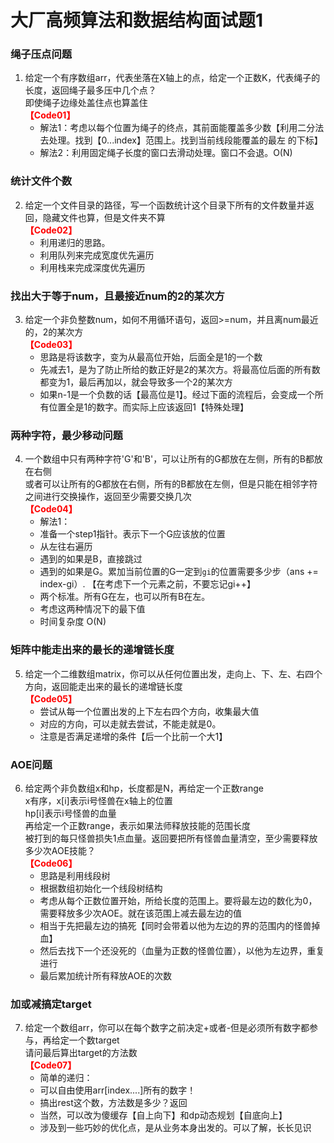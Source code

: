 # 大厂高频算法和数据结构面试题1

### 绳子压点问题
1. 给定一个有序数组arr，代表坐落在X轴上的点，给定一个正数K，代表绳子的长度，返回绳子最多压中几个点？    
   即使绳子边缘处盖住点也算盖住  
   <font color="red">**【Code01】**</font>   
   * 解法1：考虑以每个位置为绳子的终点，其前面能覆盖多少数【利用二分法去处理。找到【0...index】范围上。找到当前线段能覆盖的最左 的下标】  
   * 解法2：利用固定绳子长度的窗口去滑动处理。窗口不会退。O(N)  

### 统计文件个数
2. 给定一个文件目录的路径，写一个函数统计这个目录下所有的文件数量并返回，隐藏文件也算，但是文件夹不算    
   <font color="red">**【Code02】**</font>  
   * 利用递归的思路。   
   * 利用队列来完成宽度优先遍历  
   * 利用栈来完成深度优先遍历  

### 找出大于等于num，且最接近num的2的某次方
3. 给定一个非负整数num，如何不用循环语句，返回>=num，并且离num最近的，2的某次方  
   <font color="red">**【Code03】**</font>
   * 思路是将该数字，变为从最高位开始，后面全是1的一个数  
   * 先减去1，是为了防止所给的数正好是2的某次方。将最高位后面的所有数都变为1，最后再加以，就会导致多一个2的某次方  
   * 如果n-1是一个负数的话【最高位是1】。经过下面的流程后，会变成一个所有位置全是1的数字。而实际上应该返回1【特殊处理】  

### 两种字符，最少移动问题   
4. 一个数组中只有两种字符'G'和'B'，可以让所有的G都放在左侧，所有的B都放在右侧  
   或者可以让所有的G都放在右侧，所有的B都放在左侧，但是只能在相邻字符之间进行交换操作，返回至少需要交换几次  
   <font color="red">**【Code04】**</font>  
   * 解法1：   
   * 准备一个step1指针。表示下一个G应该放的位置    
   * 从左往右遍历  
   * 遇到的如果是B，直接跳过   
   * 遇到的如果是G。累加当前位置的G一定到`gi`的位置需要多少步（ans += index-gi）.  【在考虑下一个元素之前，不要忘记gi++】    
   * 两个标准。所有G在左，也可以所有B在左。  
   * 考虑这两种情况下的最下值  
   * 时间复杂度 O(N)  

### 矩阵中能走出来的最长的递增链长度
5. 给定一个二维数组matrix，你可以从任何位置出发，走向上、下、左、右四个方向，返回能走出来的最长的递增链长度  
   <font color="red">**【Code05】**</font>    
   * 尝试从每一个位置出发的上下左右四个方向，收集最大值    
   * 对应的方向，可以走就去尝试，不能走就是0。  
   * 注意是否满足递增的条件【后一个比前一个大1】  

### AOE问题
6. 给定两个非负数组x和hp，长度都是N，再给定一个正数range  
   x有序，x[i]表示i号怪兽在x轴上的位置  
   hp[i]表示i号怪兽的血量  
   再给定一个正数range，表示如果法师释放技能的范围长度  
   被打到的每只怪兽损失1点血量。返回要把所有怪兽血量清空，至少需要释放多少次AOE技能？  
   <font color="red">**【Code06】**</font>   
   * 思路是利用线段树    
   * 根据数组初始化一个线段树结构  
   * 考虑从每个正数位置开始，所给长度的范围上。要将最左边的数化为0，需要释放多少次AOE。就在该范围上减去最左边的值  
   * 相当于先把最左边的搞死【同时会带着以他为左边的界的范围内的怪兽掉血】    
   * 然后去找下一个还没死的（血量为正数的怪兽位置），以他为左边界，重复进行  
   * 最后累加统计所有释放AOE的次数  

### 加或减搞定target
7. 给定一个数组arr，你可以在每个数字之前决定+或者-但是必须所有数字都参与，再给定一个数target  
   请问最后算出target的方法数  
   <font color="red">**【Code07】**</font>       
   * 简单的递归：  
   * 可以自由使用arr[index....]所有的数字！  
   * 搞出rest这个数，方法数是多少？返回  
   * 当然，可以改为傻缓存【自上向下】和dp动态规划【自底向上】  
   * 涉及到一些巧妙的优化点，是从业务本身出发的。可以了解，长长见识  

